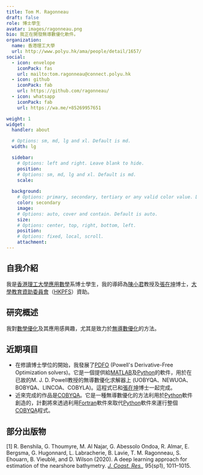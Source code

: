```yaml
---
title: Tom M. Ragonneau
draft: false
role: 博士學生
avatar: images/ragonneau.png
bio: 我正在開發無導數優化軟件。
organization:
  name: 香港理工大學
  url: http://www.polyu.hk/ama/people/detail/1657/
social:
  - icon: envelope
    iconPack: fas
    url: mailto:tom.ragonneau@connect.polyu.hk
  - icon: github
    iconPack: fab
    url: https://github.com/ragonneau/
  - icon: whatsapp
    iconPack: fab
    url: https://wa.me/+85269957651

weight: 1
widget:
  handler: about

  # Options: sm, md, lg and xl. Default is md.
  width: lg

  sidebar:
    # Options: left and right. Leave blank to hide.
    position:
    # Options: sm, md, lg and xl. Default is md.
    scale:
  
  background:
    # Options: primary, secondary, tertiary or any valid color value. Default is primary.
    color: secondary
    image:
    # Options: auto, cover and contain. Default is auto.
    size:
    # Options: center, top, right, bottom, left.
    position:
    # Options: fixed, local, scroll.
    attachment: 
---
```


## 自我介紹

我是[香港理工大學](https://www.polyu.edu.hk/)[應用數學](https://www.polyu.edu.hk/ama/)系博士學生，我的導師為[陳小君](https://www.polyu.edu.hk/ama/staff/xjchen/ChenXJ.htm)教授及[張在坤](https://zhangzk.net/)博士，[大學教育資助委員會](https://www.ugc.edu.hk/eng/ugc/index.html)（[HKPFS](https://cerg1.ugc.edu.hk/hkpfs/index.html)）資助。

## 研究概述

我對[數學優化](https://en.wikipedia.org/wiki/mathematical_optimization)及其應用感興趣，尤其是致力於[無導數優化](https://en.wikipedia.org/wiki/Derivative-free_optimization)的方法。

## 近期項目

- 在修讀博士學位的開始，我發展了[PDFO](https://www.pdfo.net/) (Powell's Derivative-Free Optimization solvers)。它是一個提供給[MATLAB](https://www.mathworks.com/)及[Python](https://www.python.org/)的軟件，用於在已故的M. J. D. Powell教授的無導數優化求解器上 (UOBYQA、NEWUOA、BOBYQA、LINCOA、COBYLA)。這程式已和[張在坤](https://zhangzk.net/)博士一起完成。
- 近來完成的作品是[COBYQA](https://cobyqa.readthedocs.io/)。它是一種無導數優化的方法利用於[Python](https://www.python.org/)軟件創造的，計劃將來透過利用[Fortran](https://fortran-lang.org/)軟件來取代[Python](https://www.python.org/)軟件來運行整個[COBYQA](https://cobyqa.readthedocs.io/)程式。

## 部分出版物

[1] R. Benshila, G. Thoumyre, M. Al Najar, G. Abessolo Ondoa, R. Almar, E. Bergsma, G. Hugonnard, L. Labracherie, B. Lavie, T. M. Ragonneau, S. Ehouarn, B. Vieublé, and D. Wilson (2020). A deep learning approach for estimation of the nearshore bathymetry. [*J. Coast. Res.*](https://meridian.allenpress.com/jcr), 95(sp1), 1011&ndash;1015.
